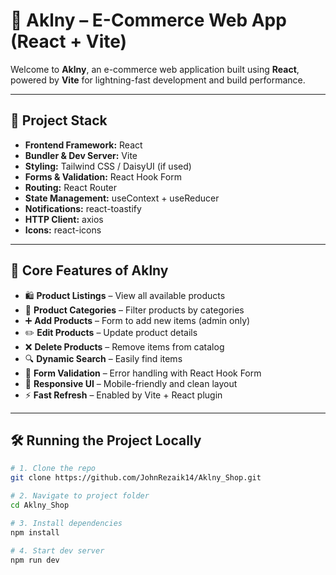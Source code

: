 # 🛒 Aklny – E-Commerce Web App (React + Vite)

Welcome to **Aklny**, an e-commerce web application built using **React**, powered by **Vite** for lightning-fast development and build performance.  

---

## 🚀 Project Stack

- **Frontend Framework:** React
- **Bundler & Dev Server:** Vite
- **Styling:** Tailwind CSS / DaisyUI (if used)
- **Forms & Validation:** React Hook Form
- **Routing:** React Router
- **State Management:** useContext + useReducer
- **Notifications:** react-toastify
- **HTTP Client:** axios
- **Icons:** react-icons

---

## 🧩 Core Features of Aklny

- 🛍️ **Product Listings** – View all available products
- 📂 **Product Categories** – Filter products by categories
- ➕ **Add Products** – Form to add new items (admin only)
- ✏️ **Edit Products** – Update product details
- ❌ **Delete Products** – Remove items from catalog
- 🔍 **Dynamic Search** – Easily find items
- 🧾 **Form Validation** – Error handling with React Hook Form
- 🎨 **Responsive UI** – Mobile-friendly and clean layout
- ⚡ **Fast Refresh** – Enabled by Vite + React plugin

---

## 🛠️ Running the Project Locally

```bash
# 1. Clone the repo
git clone https://github.com/JohnRezaik14/Aklny_Shop.git

# 2. Navigate to project folder
cd Aklny_Shop

# 3. Install dependencies
npm install

# 4. Start dev server
npm run dev
